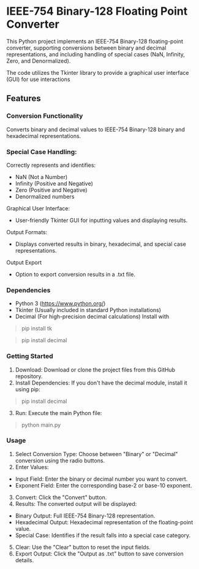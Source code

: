 # IEEE-754 Binary-128 Floating Point Converter

This Python project implements an IEEE-754 Binary-128 floating-point converter, supporting conversions between binary and decimal representations, and including handling of special cases (NaN, Infinity, Zero, and Denormalized).

The code utilizes the Tkinter library to provide a graphical user interface (GUI) for use interactions

## Features
### Conversion Functionality
Converts binary and decimal values to IEEE-754 Binary-128 binary and hexadecimal representations.

### Special Case Handling:
Correctly represents and identifies:
- NaN (Not a Number)
- Infinity (Positive and Negative)
- Zero (Positive and Negative)
- Denormalized numbers

Graphical User Interface:
- User-friendly Tkinter GUI for inputting values and displaying results.

Output Formats:
- Displays converted results in binary, hexadecimal, and special case representations.

Output Export
- Option to export conversion results in a .txt file.

### Dependencies

- Python 3 (https://www.python.org/)
- Tkinter (Usually included in standard Python installations)
- Decimal (For high-precision decimal calculations) Install with 
> pip install tk

> pip install decimal

### Getting Started

1. Download: Download or clone the project files from this GitHub repository.
2. Install Dependencies: If you don't have the decimal module, install it using pip:
> pip install decimal
3. Run: Execute the main Python file: 
> python main.py

### Usage

1. Select Conversion Type: Choose between "Binary" or "Decimal" conversion using the radio buttons.
2. Enter Values:
- Input Field: Enter the binary or decimal number you want to convert.
- Exponent Field: Enter the corresponding base-2 or base-10 exponent.
3. Convert: Click the "Convert" button.
4. Results: The converted output will be displayed:
- Binary Output: Full IEEE-754 Binary-128 representation.
- Hexadecimal Output: Hexadecimal representation of the floating-point value.
- Special Case: Identifies if the result falls into a special case category.
5. Clear: Use the "Clear" button to reset the input fields.
6. Export Output: Click the "Output as .txt" button to save conversion details.